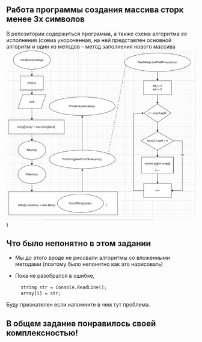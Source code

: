 ## Работа программы создания массива сторк менее 3х символов
В репозитории содержиться программа, а также схема алгоритма ее исполнения (схема укороченная, на ней представлен основной алгоритм и один из методов - метод заполнения нового массива ![Алгоритм](Picture.jpg))

## Что было непонятно в этом задании

* Мы до этого вроде не рисовали алгоритмы со вложенными методами (поэтому было непонятно как это нарисовать)
* Пока не разобрался в ошибке, 

        string str = Console.ReadLine();
        array[i] = str;

Буду признателен если напомните в чем тут проблема.

## В общем задание понравилось своей комплексностью!